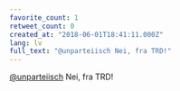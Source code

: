 ```yaml
---
favorite_count: 1
retweet_count: 0
created_at: "2018-06-01T18:41:11.000Z"
lang: lv
full_text: "@unparteiisch Nei, fra TRD!"
---
```


[@unparteiisch](https://twitter.com/unparteiisch) Nei, fra TRD!
